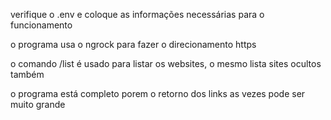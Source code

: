 verifique o .env e coloque as informações necessárias para o funcionamento

o programa usa o ngrock para fazer o direcionamento https

o comando /list é usado para listar os websites, o mesmo lista sites ocultos também

o programa está completo porem o retorno dos links as vezes pode ser muito grande